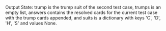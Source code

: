 Output State: trump is the trump suit of the second test case, trumps is an empty list, answers contains the resolved cards for the current test case with the trump cards appended, and suits is a dictionary with keys 'C', 'D', 'H', 'S' and values None.